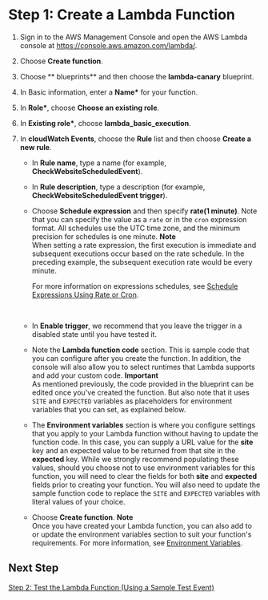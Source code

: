 # Step 1: Create a Lambda Function<a name="tutorial-scheduled-events-create-function"></a>

1. Sign in to the AWS Management Console and open the AWS Lambda console at [https://console\.aws\.amazon\.com/lambda/](https://console.aws.amazon.com/lambda/)\.

1. Choose **Create function**\.

1. Choose ** blueprints** and then choose the **lambda\-canary** blueprint\.

1. In Basic information, enter a **Name\*** for your function\.

1. In **Role\***, choose **Choose an existing role**\.

1. In **Existing role\***, choose **lambda\_basic\_execution**\.

1. In **cloudWatch Events**, choose the **Rule** list and then choose **Create a new rule**\.

   + In **Rule name**, type a name \(for example, **CheckWebsiteScheduledEvent**\)\.

   + In **Rule description**, type a description \(for example, **CheckWebsiteScheduledEvent trigger**\)\.

   + Choose **Schedule expression** and then specify **rate\(1 minute\)**\. Note that you can specify the value as a `rate` or in the `cron` expression format\. All schedules use the UTC time zone, and the minimum precision for schedules is one minute\.
**Note**  
When setting a rate expression, the first execution is immediate and subsequent executions occur based on the rate schedule\. In the preceding example, the subsequent execution rate would be every minute\.

     For more information on expressions schedules, see [Schedule Expressions Using Rate or Cron](tutorial-scheduled-events-schedule-expressions.md)\.

      

   + In **Enable trigger**, we recommend that you leave the trigger in a disabled state until you have tested it\. 

   + Note the **Lambda function code** section\. This is sample code that you can configure after you create the function\. In addition, the console will also allow you to select runtimes that Lambda supports and add your custom code\.
**Important**  
As mentioned previously, the code provided in the blueprint can be edited once you've created the function\. But also note that it uses `SITE` and `EXPECTED` variables as placeholders for environment variables that you can set, as explained below\.

   + The **Environment variables** section is where you configure settings that you apply to your Lambda function without having to update the function code\. In this case, you can supply a URL value for the **site** key and an expected value to be returned from that site in the **expected** key\. While we strongly recommend populating these values, should you choose not to use environment variables for this function, you will need to clear the **<enter value here>** fields for both **site** and **expected** fields prior to creating your function\. You will also need to update the sample function code to replace the `SITE` and `EXPECTED` variables with literal values of your choice\.

   + Choose **Create function**\. 
**Note**  
Once you have created your Lambda function, you can also add to or update the environment variables section to suit your function's requirements\. For more information, see [Environment Variables](env_variables.md)\.

## Next Step<a name="wt-scheduledevents1-next-step"></a>

[Step 2: Test the Lambda Function \(Using a Sample Test Event\)](tutorial-scheduled-events-test-function.md)